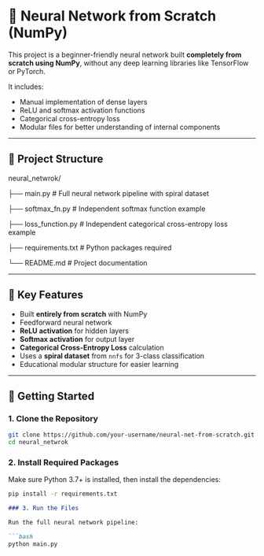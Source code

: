 # 🧠 Neural Network from Scratch (NumPy)

This project is a beginner-friendly neural network built **completely from scratch using NumPy**, without any deep learning libraries like TensorFlow or PyTorch.

It includes:
- Manual implementation of dense layers
- ReLU and softmax activation functions
- Categorical cross-entropy loss
- Modular files for better understanding of internal components

---

## 📁 Project Structure

neural_netwrok/

├── main.py # Full neural network pipeline with spiral dataset

├── softmax_fn.py # Independent softmax function example

├── loss_function.py # Independent categorical cross-entropy loss example

├── requirements.txt # Python packages required

└── README.md # Project documentation

---

## 📌 Key Features

- Built **entirely from scratch** with NumPy
- Feedforward neural network
- **ReLU activation** for hidden layers
- **Softmax activation** for output layer
- **Categorical Cross-Entropy Loss** calculation
- Uses a **spiral dataset** from `nnfs` for 3-class classification
- Educational modular structure for easier learning

---

## 🚀 Getting Started

### 1. Clone the Repository

```bash
git clone https://github.com/your-username/neural-net-from-scratch.git
cd neural_netwrok 
```
### 2. Install Required Packages

Make sure Python 3.7+ is installed, then install the dependencies:

```bash
pip install -r requirements.txt
```
```markdown
### 3. Run the Files

Run the full neural network pipeline:

```bash
python main.py




